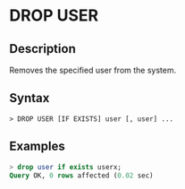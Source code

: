 # **DROP USER**

## **Description**

Removes the specified user from the system.

## **Syntax**

```
> DROP USER [IF EXISTS] user [, user] ...
```

## **Examples**

```sql
> drop user if exists userx;
Query OK, 0 rows affected (0.02 sec)
```
